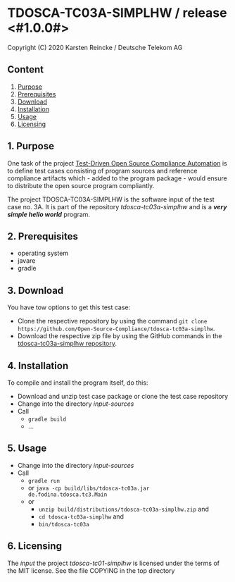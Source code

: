 # TDOSCA-TC03A-SIMPLHW / release <#1.0.0#>

Copyright (C) 2020 Karsten Reincke / Deutsche Telekom AG

## Content
1. [Purpose](#pur)
2. [Prerequisites](#prq)
3. [Download](#dlo)
4. [Installation](#ins)
5. [Usage](#use)
6. [Licensing](#lic)

## 1. Purpose <a id="pur"></a>
One task of the project [Test-Driven Open Source Compliance Automation](https://github.com/Open-Source-Compliance/tdosca) is to define test cases consisting of program sources and reference compliance artifacts which - added to the program package - would ensure to distribute the open source program compliantly.

The project TDOSCA-TC03A-SIMPLHW is the software input of the test case no. 3A. It is part of the repository *tdosca-tc03a-simplhw* and is a ***very simple hello world*** program.

## 2. Prerequisites <a id="prq"></a>
* operating system
* javare
* gradle


## 3. Download <a id="dlo"></a>

You have tow options to get this test case:

* Clone the respective repository by using the command ``git clone https://github.com/Open-Source-Compliance/tdosca-tc03a-simplhw``.
* Download the respective zip file by using the GitHub commands in the [tdosca-tc03a-simplhw repository](https://github.com/Open-Source-Compliance/tdosca-tc03a-simplhw).

## 4. Installation <a id="ins"></a>
To compile and install the program itself, do this:
* Download and unzip test case package or clone the test case repository
* Change into the directory *input-sources*
* Call
  - ``gradle build``
  - ...

## 5. Usage <a id="use"></a>
* Change into the directory *input-sources*
* Call
  - ``gradle run``
  - or ``java -cp build/libs/tdosca-tc03a.jar de.fodina.tdosca.tc3.Main``
  - or
    - ``unzip build/distributions/tdosca-tc03a-simplhw.zip`` and
    - ``cd tdosca-tc03a-simplhw`` and
    - ``bin/tdosca-tc03a``

## 6. Licensing <a id="lic"></a>

The *input* the project *tdosca-tc01-simplhw* is licensed under the terms of the MIT license. See the file COPYING in the top directory
